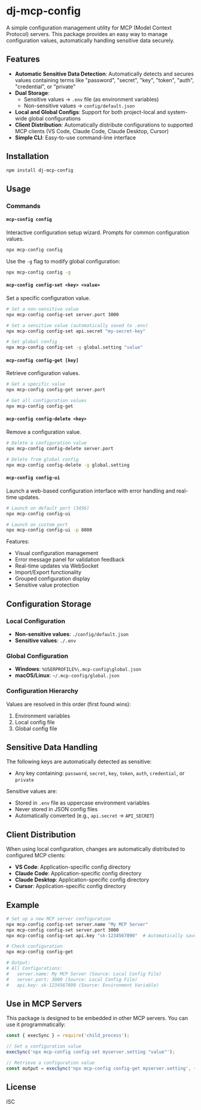 # dj-mcp-config

A simple configuration management utility for MCP (Model Context Protocol) servers. This package provides an easy way to manage configuration values, automatically handling sensitive data securely.

## Features

- **Automatic Sensitive Data Detection**: Automatically detects and secures values containing terms like "password", "secret", "key", "token", "auth", "credential", or "private"
- **Dual Storage**: 
  - Sensitive values → `.env` file (as environment variables)
  - Non-sensitive values → `config/default.json`
- **Local and Global Configs**: Support for both project-local and system-wide global configurations
- **Client Distribution**: Automatically distribute configurations to supported MCP clients (VS Code, Claude Code, Claude Desktop, Cursor)
- **Simple CLI**: Easy-to-use command-line interface

## Installation

```bash
npm install dj-mcp-config
```

## Usage

### Commands

#### `mcp-config config`
Interactive configuration setup wizard. Prompts for common configuration values.

```bash
npx mcp-config config
```

Use the `-g` flag to modify global configuration:
```bash
npx mcp-config config -g
```

#### `mcp-config config-set <key> <value>`
Set a specific configuration value.

```bash
# Set a non-sensitive value
npx mcp-config config-set server.port 3000

# Set a sensitive value (automatically saved to .env)
npx mcp-config config-set api.secret "my-secret-key"

# Set global config
npx mcp-config config-set -g global.setting "value"
```

#### `mcp-config config-get [key]`
Retrieve configuration values.

```bash
# Get a specific value
npx mcp-config config-get server.port

# Get all configuration values
npx mcp-config config-get
```

#### `mcp-config config-delete <key>`
Remove a configuration value.

```bash
# Delete a configuration value
npx mcp-config config-delete server.port

# Delete from global config
npx mcp-config config-delete -g global.setting
```

#### `mcp-config config-ui`
Launch a web-based configuration interface with error handling and real-time updates.

```bash
# Launch on default port (3456)
npx mcp-config config-ui

# Launch on custom port
npx mcp-config config-ui -p 8080
```

Features:
- Visual configuration management
- Error message panel for validation feedback
- Real-time updates via WebSocket
- Import/Export functionality
- Grouped configuration display
- Sensitive value protection

## Configuration Storage

### Local Configuration
- **Non-sensitive values**: `./config/default.json`
- **Sensitive values**: `./.env`

### Global Configuration
- **Windows**: `%USERPROFILE%\.mcp-config\global.json`
- **macOS/Linux**: `~/.mcp-config/global.json`

### Configuration Hierarchy
Values are resolved in this order (first found wins):
1. Environment variables
2. Local config file
3. Global config file

## Sensitive Data Handling

The following keys are automatically detected as sensitive:
- Any key containing: `password`, `secret`, `key`, `token`, `auth`, `credential`, or `private`

Sensitive values are:
- Stored in `.env` file as uppercase environment variables
- Never stored in JSON config files
- Automatically converted (e.g., `api.secret` → `API_SECRET`)

## Client Distribution

When using local configuration, changes are automatically distributed to configured MCP clients:
- **VS Code**: Application-specific config directory
- **Claude Code**: Application-specific config directory  
- **Claude Desktop**: Application-specific config directory
- **Cursor**: Application-specific config directory

## Example

```bash
# Set up a new MCP server configuration
npx mcp-config config-set server.name "My MCP Server"
npx mcp-config config-set server.port 3000
npx mcp-config config-set api.key "sk-1234567890"  # Automatically saved to .env

# Check configuration
npx mcp-config config-get

# Output:
# All Configurations:
#   server.name: My MCP Server (Source: Local Config File)
#   server.port: 3000 (Source: Local Config File)
#   api.key: sk-1234567890 (Source: Environment Variable)
```

## Use in MCP Servers

This package is designed to be embedded in other MCP servers. You can use it programmatically:

```javascript
const { execSync } = require('child_process');

// Set a configuration value
execSync('npx mcp-config config-set myserver.setting "value"');

// Retrieve a configuration value
const output = execSync('npx mcp-config config-get myserver.setting', { encoding: 'utf8' });
```

## License

ISC